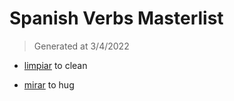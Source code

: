 # Spanish Verbs Masterlist
> Generated at 3/4/2022
  
- [limpiar](verbs/mlist/limpiar.md)
  to clean

- [mirar](verbs/mlist/mirar.md)
  to hug
